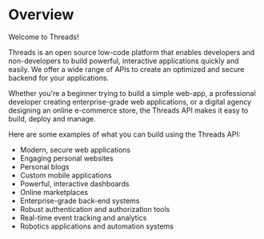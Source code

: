 # Overview

Welcome to Threads!

Threads is an open source low-code platform that enables developers and non-developers to build powerful, interactive applications quickly and easily. We offer a wide range of APIs to create an optimized and secure backend for your applications.

Whether you're a beginner trying to build a simple web-app, a professional developer creating enterprise-grade web applications, or a digital agency designing an online e-commerce store, the Threads API makes it easy to build, deploy and manage.

Here are some examples of what you can build using the Threads API:

- Modern, secure web applications
- Engaging personal websites
- Personal blogs
- Custom mobile applications
- Powerful, interactive dashboards
- Online marketplaces
- Enterprise-grade back-end systems
- Robust authentication and authorization tools
- Real-time event tracking and analytics
- Robotics applications and automation systems
